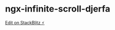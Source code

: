 # ngx-infinite-scroll-djerfa

[Edit on StackBlitz ⚡️](https://stackblitz.com/edit/ngx-infinite-scroll-djerfa)